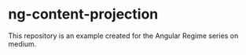 # ng-content-projection

This repository is an example created for the Angular Regime series on medium. 
